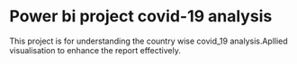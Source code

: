 # Power bi project covid-19 analysis

This project is for understanding the country wise covid_19 analysis.Apllied visualisation to enhance the report effectively.
